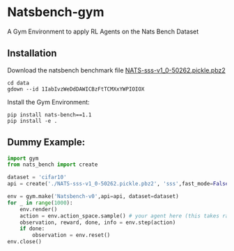 # Natsbench-gym 
A Gym Environment to apply RL Agents on the Nats Bench Dataset

## Installation
Download the natsbench benchmark file [NATS-sss-v1_0-50262.pickle.pbz2](https://drive.google.com/file/d/1IabIvzWeDdDAWICBzFtTCMXxYWPIOIOX/view?usp=sharing) 
```shell
cd data
gdown --id 1IabIvzWeDdDAWICBzFtTCMXxYWPIOIOX
```
Install the Gym Environment:
```shell
pip install nats-bench==1.1
pip install -e .
```
## Dummy Example:
```python
import gym
from nats_bench import create

dataset = 'cifar10'
api = create('./NATS-sss-v1_0-50262.pickle.pbz2', 'sss',fast_mode=False, verbose=False)

env = gym.make('Natsbench-v0',api=api, dataset=dataset)
for _ in range(1000):
    env.render()
    action = env.action_space.sample() # your agent here (this takes random actions)
    observation, reward, done, info = env.step(action)
    if done:
        observation = env.reset()
env.close()
```
